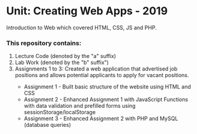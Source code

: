# Unit: Creating Web Apps -  2019
Introduction to Web which covered HTML, CSS, JS and PHP.


<h3> This repository contains: </h3>
<ol>
 <li> Lecture Code (denoted by the "a" suffix) </li>
 <li> Lab Work (denoted by the "b" suffix") </li>
 <li> Assignments 1 to 3: Created a web application that advertised job positions and allows potential applicants to apply for vacant positions. </li>
 <ul>
  <li> Assignment 1 - Built basic structure of the website using HTML and CSS </li>
  <li> Assignment 2 - Enhanced Assignment 1 with JavaScript Functions with data validation and prefilled forms using sessionStorage/localStorage </li>
  <li> Assignment 3 - Enhanced Assignment 2 with PHP and MySQL (database queries) </li>
 <ul>
</ol>




